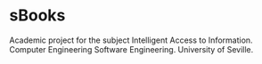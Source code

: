 # sBooks
Academic project for the subject Intelligent Access to Information. Computer Engineering Software Engineering. University of Seville.
